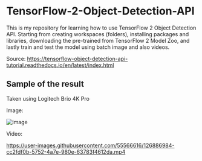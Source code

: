 # TensorFlow-2-Object-Detection-API
This is my repository for learning how to use TensorFlow 2 Object Detection API. Starting from creating workspaces (folders), installing packages and libraries, downloading the pre-trained from TensorFlow 2 Model Zoo, and lastly train and test the model using batch image and also videos.

Source: https://tensorflow-object-detection-api-tutorial.readthedocs.io/en/latest/index.html


## Sample of the result
Taken using Logitech Brio 4K Pro

Image:

![image](https://user-images.githubusercontent.com/55566616/127762079-5c45bfe7-bcef-4849-b711-abb83e4f6b99.jpeg)


Video:

https://user-images.githubusercontent.com/55566616/126886984-cc2fdf0b-5752-4a7e-980e-63783f4612da.mp4
